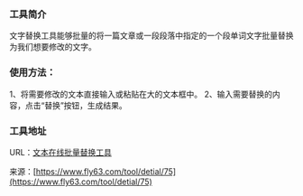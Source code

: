 ### 工具简介
文字替换工具能够批量的将一篇文章或一段段落中指定的一个段单词文字批量替换为我们想要修改的文字。

### 使用方法：
1、将需要修改的文本直接输入或粘贴在大的文本框中。
2、输入需要替换的内容，点击“替换”按钮，生成结果。

### 工具地址
URL：[文本在线批量替换工具](https://www.fly63.com/tool/textreplace/)

来源：[https://www.fly63.com/tool/detial/75](https://www.fly63.com/tool/detial/75)
